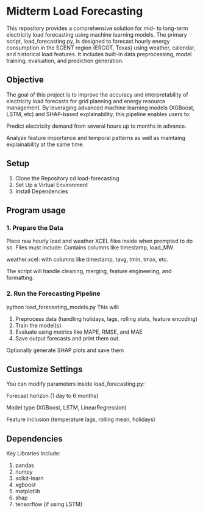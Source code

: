 # Midterm Load Forecasting
This repository provides a comprehensive solution for mid- to long-term electricity load forecasting using machine learning models. The primary script, load_forecasting.py, is designed to forecast hourly energy consumption in the SCENT region (ERCOT, Texas) using weather, calendar, and historical load features. It includes built-in data preprocessing, model training, evaluation, and prediction generation.

## Objective
The goal of this project is to improve the accuracy and interpretability of electricity load forecasts for grid planning and energy resource management. By leveraging advanced machine learning models (XGBoost, LSTM, etc) and SHAP-based explainability, this pipeline enables users to:

Predict electricity demand from several hours up to months in advance.

Analyze feature importance and temporal patterns as well as maintaing explainability at the same time. 

## Setup
1. Clone the Repository
cd load-forecasting
2. Set Up a Virtual Environment 
3. Install Dependencies

## Program usage

### 1. Prepare the Data
Place raw hourly load and weather XCEL files inside when prompted to do so. Files must include:
Contains columns like timestamp, load_MW

weather.xcel: with columns like timestamp, tavg, tmin, tmax, etc.

The script will handle cleaning, merging, feature engineering, and formatting.

### 2. Run the Forecasting Pipeline

python load_forecasting_models.py
This will:
1. Preprocess data (handling holidays, lags, rolling stats, feature encoding)
2. Train the model(s)
3. Evaluate using metrics like MAPE, RMSE, and MAE
4. Save output forecasts and print them out.

Optionally generate SHAP plots and save them

## Customize Settings
You can modify parameters inside load_forecasting.py:

Forecast horizon (1 day to 6 months)

Model type (XGBoost, LSTM, LinearRegression)

Feature inclusion (temperature lags, rolling mean, holidays)

## Dependencies
Key Libraries Include:
1. pandas
2. numpy
3. scikit-learn
4. xgboost
5. matplotlib
6. shap
7. tensorflow (if using LSTM)

